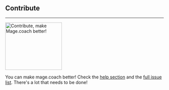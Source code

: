 ## Contribute
* * *

[<img src="{{site.static-url}}/img/coach/penguin_sponsors.svg" class="pull-left img-big" alt="Contribute, make Mage.coach better!" width="180" height="151">](https://run.mage.coach)

You can make mage.coach better! Check the [help section](https://github.com/magecoach/mage.coach.github.io/blob/master/HELP.md) and the [full issue list](https://github.com/magecoach/mage.coach.github.io/issues). There's a lot that needs to be done!
